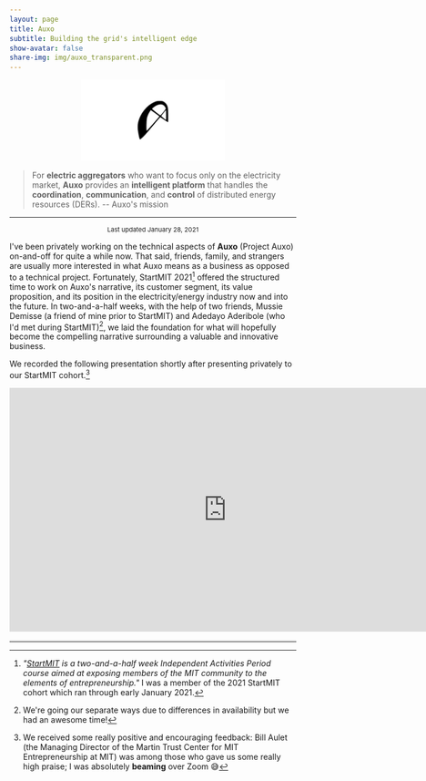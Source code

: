 ```yaml
---
layout: page
title: Auxo
subtitle: Building the grid's intelligent edge
show-avatar: false
share-img: img/auxo_transparent.png
--- 
```


<center><img src="/img/auxo_transparent.png" width="50%" height="50%"/></center>

> For **electric aggregators** who want to focus only on the electricity market, **Auxo** provides an **intelligent platform** that handles the **coordination**, **communication**, and **control** of distributed energy resources (DERs). -- Auxo's mission

---
<center><p style="font-size:11px">Last updated January 28, 2021</p></center>

I've been privately working on the technical aspects of **Auxo** (Project Auxo) on-and-off for quite a while now. That said, friends, family, and strangers are usually more interested in what Auxo means as a business as opposed to a technical project. Fortunately, StartMIT 2021[^1] offered the structured time to work on Auxo's narrative, its customer segment, its value proposition, and its position in the electricity/energy industry now and into the future. In two-and-a-half weeks, with the help of two friends, Mussie Demisse (a friend of mine prior to StartMIT) and Adedayo Aderibole (who I'd met during StartMIT)[^2], we laid the foundation for what will hopefully become the compelling narrative surrounding a valuable and innovative business. 

We recorded the following presentation shortly after presenting privately to our StartMIT cohort.[^3]
 
<div align="center">
<iframe width="761" height="428" src="https://drive.google.com/file/d/1LArENnfKZ3v88TyY-7Fu_Syoa3SUPme6/preview" frameborder="0" allow="accelerometer; encrypted-media; gyroscope; picture-in-picture" allowfullscreen></iframe>
</div>

---

[^1]: *"[StartMIT](https://innovation.mit.edu/resource/startmit/) is a two-and-a-half week Independent Activities Period course aimed at exposing members of the MIT community to the elements of entrepreneurship."* I was a member of the 2021 StartMIT cohort which ran through early January 2021.

[^2]: We're going our separate ways due to differences in availability but we had an awesome time!

[^3]: We received some really positive and encouraging feedback: Bill Aulet (the Managing Director of the Martin Trust Center for MIT Entrepreneurship at MIT) was among those who gave us some really high praise; I was absolutely **beaming** over Zoom 😅